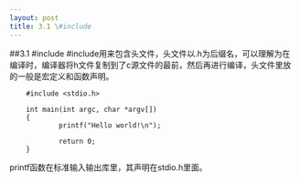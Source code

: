 ```yaml
---
layout: post
title: 3.1 \#include 
---
```


##3.1 #include
\#include用来包含头文件，头文件以.h为后缀名，可以理解为在编译时，编译器将h文件复制到了c源文件的最前，然后再进行编译，头文件里放的一般是宏定义和函数声明。

        #include <stdio.h>

        int main(int argc, char *argv[])
        {
                printf("Hello world!\n");

                return 0;
        }

printf函数在标准输入输出库里，其声明在stdio.h里面。
